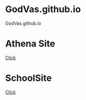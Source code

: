 # GodVas.github.io
GodVas.github.io

# Athena Site
[Click](GodVas.github.io/athena)

# SchoolSite
[Click](https://GodVas.github.io/schoolSite)
